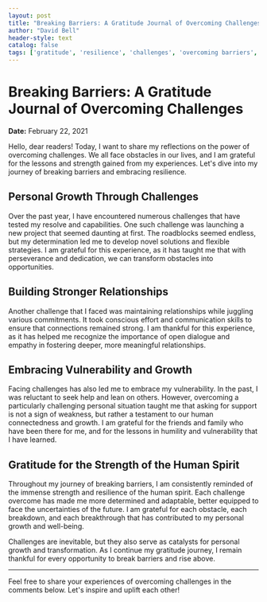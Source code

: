 ```yaml
---
layout: post
title: "Breaking Barriers: A Gratitude Journal of Overcoming Challenges"
author: "David Bell"
header-style: text
catalog: false
tags: ['gratitude', 'resilience', 'challenges', 'overcoming barriers', 'personal growth']
---
```


# Breaking Barriers: A Gratitude Journal of Overcoming Challenges  

**Date:** February 22, 2021  

Hello, dear readers! Today, I want to share my reflections on the power of overcoming challenges. We all face obstacles in our lives, and I am grateful for the lessons and strength gained from my experiences. Let's dive into my journey of breaking barriers and embracing resilience.  

## Personal Growth Through Challenges  

Over the past year, I have encountered numerous challenges that have tested my resolve and capabilities. One such challenge was launching a new project that seemed daunting at first. The roadblocks seemed endless, but my determination led me to develop novel solutions and flexible strategies. I am grateful for this experience, as it has taught me that with perseverance and dedication, we can transform obstacles into opportunities.  

## Building Stronger Relationships  

Another challenge that I faced was maintaining relationships while juggling various commitments. It took conscious effort and communication skills to ensure that connections remained strong. I am thankful for this experience, as it has helped me recognize the importance of open dialogue and empathy in fostering deeper, more meaningful relationships.  

## Embracing Vulnerability and Growth  

Facing challenges has also led me to embrace my vulnerability. In the past, I was reluctant to seek help and lean on others. However, overcoming a particularly challenging personal situation taught me that asking for support is not a sign of weakness, but rather a testament to our human connectedness and growth. I am grateful for the friends and family who have been there for me, and for the lessons in humility and vulnerability that I have learned.  

## Gratitude for the Strength of the Human Spirit  

Throughout my journey of breaking barriers, I am consistently reminded of the immense strength and resilience of the human spirit. Each challenge overcome has made me more determined and adaptable, better equipped to face the uncertainties of the future. I am grateful for each obstacle, each breakdown, and each breakthrough that has contributed to my personal growth and well-being.  

Challenges are inevitable, but they also serve as catalysts for personal growth and transformation. As I continue my gratitude journey, I remain thankful for every opportunity to break barriers and rise above.  

---  

Feel free to share your experiences of overcoming challenges in the comments below. Let's inspire and uplift each other!  
